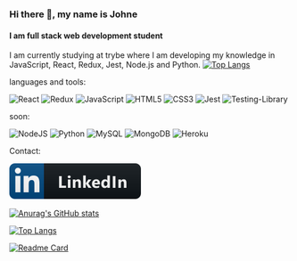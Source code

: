 <p align="left">
  <React>
</p>

### Hi there 👋, my name is Johne
#### I am full stack web development student 

I am currently studying at trybe where I am developing my knowledge in JavaScript, React, Redux, Jest, Node.js and Python. [![Top Langs](https://github-readme-stats.vercel.app/api/top-langs/?username=johnealves&layout=compact&show_icons=true&theme=radical)](https://github.com/johnealves/github-readme-stats)

languages and tools:

<img alt="React" src="https://img.shields.io/badge/react%20-%2320232a.svg?&style=for-the-badge&logo=react&logoColor=%2361DAFB"/> <img alt="Redux" src="https://img.shields.io/badge/redux%20-%23593d88.svg?&style=for-the-badge&logo=redux&logoColor=white"/> <img alt="JavaScript" src="https://img.shields.io/badge/javascript%20-%23323330.svg?&style=for-the-badge&logo=javascript&logoColor=%23F7DF1E"/> <img alt="HTML5" src="https://img.shields.io/badge/html5%20-%23E34F26.svg?&style=for-the-badge&logo=html5&logoColor=white"/> <img alt="CSS3" src="https://img.shields.io/badge/css3%20-%231572B6.svg?&style=for-the-badge&logo=css3&logoColor=white"/> <img alt="Jest" src="https://img.shields.io/badge/-jest-%23C21325?&style=for-the-badge&logo=jest&logoColor=white"/> <img alt="Testing-Library" src="https://img.shields.io/badge/-Testing%20Library-%23E33332?&style=for-the-badge&logo=testing-library&logoColor=white"/>

soon:

<img alt="NodeJS" src="https://img.shields.io/badge/node.js%20-%2343853D.svg?&style=for-the-badge&logo=node.js&logoColor=white"/>	<img alt="Python" src="https://img.shields.io/badge/python%20-%2314354C.svg?&style=for-the-badge&logo=python&logoColor=white"/> <img alt="MySQL" src="https://img.shields.io/badge/mysql-%2300f.svg?&style=for-the-badge&logo=mysql&logoColor=white"/> <img alt="MongoDB" src ="https://img.shields.io/badge/MongoDB-%234ea94b.svg?&style=for-the-badge&logo=mongodb&logoColor=white"/> <img alt="Heroku" src="https://img.shields.io/badge/heroku%20-%23430098.svg?&style=for-the-badge&logo=heroku&logoColor=white"/>


Contact:

<a href="https://www.linkedin.com/in/johne-alves/" target="_blanck">
  <img src="https://raw.githubusercontent.com/MikeCodesDotNET/ColoredBadges/master/svg/social/linkedin.svg" target="_blank" alt="HTML" style="vertical-align:top margin:6px 4px">
</a>

[![Anurag's GitHub stats](https://github-readme-stats.vercel.app/api?username=johnealves&show_icons=true&theme=radical)](https://github.com/johnealves/github-readme-stats) 

[![Top Langs](https://github-readme-stats.vercel.app/api/top-langs/?username=johnealves&layout=compact&show_icons=true&theme=radical)](https://github.com/johnealves/github-readme-stats)

[![Readme Card](https://github-readme-stats.vercel.app/api/pin/?username=johnealves&repo=johnealves.github.io&show_icons=true&theme=radical)](https://github.com/johnealves/github-readme-stats)





